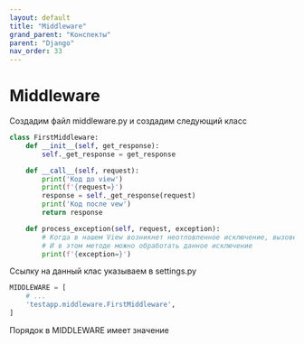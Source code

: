```yaml
---
layout: default
title: "Middleware"
grand_parent: "Конспекты"
parent: "Django"
nav_order: 33
---
```


# Middleware

Создадим файл middleware.py и создадим следующий класс

```py
class FirstMiddleware:
    def __init__(self, get_response):
        self._get_response = get_response

    def __call__(self, request):
        print('Код до view')
        print(f'{request=}')
        response = self._get_response(request)
        print('Код после vew')
        return response

    def process_exception(self, request, exception):
        # Когда в нашем View возникнет неотловленное исключение, вызовется этот метод
        # И в этом методе можно обработать данное исключение
        print(f'{exception=}')
```

Ссылку на данный клас указываем в settings.py

```py
MIDDLEWARE = [
    # ...
    'testapp.middleware.FirstMiddleware',
]
```

Порядок в MIDDLEWARE имеет значение
